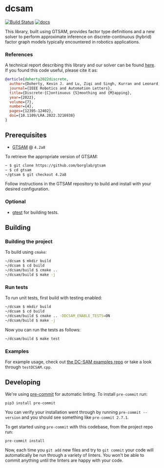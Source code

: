 # dcsam

[![Build Status](http://mrg-beast.csail.mit.edu:8080/buildStatus/icon?job=dcsam%2Fmain)](http://mrg-beast.csail.mit.edu:8080/job/dcsam/job/main/) [![docs](https://img.shields.io/badge/docs-latest-blue.svg)](https://marinerobotics.mit.edu/dcsam)

This library, built using GTSAM, provides factor type definitions and a new solver to perform approximate inference on discrete-continuous (hybrid) factor graph models typically encountered in robotics applications.

### References

A technical report describing this library and our solver can be found [here](https://arxiv.org/abs/2204.11936). If you found this code useful, please cite it as:
```bibtex
@article{doherty2022discrete,
  author={Doherty, Kevin J. and Lu, Ziqi and Singh, Kurran and Leonard, John J.},
  journal={IEEE Robotics and Automation Letters},
  title={Discrete-{C}ontinuous {S}moothing and {M}apping},
  year={2022},
  volume={7},
  number={4},
  pages={12395-12402},
  doi={10.1109/LRA.2022.3216938}
}
```

## Prerequisites

- [GTSAM](https://github.com/borglab/gtsam) @ `4.2a8`

To retrieve the appropriate version of GTSAM:
```sh
~ $ git clone https://github.com/borglab/gtsam
~ $ cd gtsam
~/gtsam $ git checkout 4.2a8
```
Follow instructions in the GTSAM repository to build and install with your desired configuration.


### Optional

- [gtest](https://github.com/google/googletest) for building tests.

## Building

### Building the project

To build using `cmake`:

```bash
~/dcsam $ mkdir build
~/dcsam $ cd build
~/dcsam/build $ cmake ..
~/dcsam/build $ make -j
```

### Run tests

To run unit tests, first build with testing enabled:
```bash
~/dcsam $ mkdir build
~/dcsam $ cd build
~/dcsam/build $ cmake .. -DDCSAM_ENABLE_TESTS=ON
~/dcsam/build $ make -j
```

Now you can run the tests as follows:

```bash
~/dcsam/build $ make test
```

### Examples

For example usage, check out [the DC-SAM examples repo](https://github.com/MarineRoboticsGroup/dcsam-examples) or take a look through `testDCSAM.cpp`.

## Developing

We're using [pre-commit](https://pre-commit.com/) for automatic linting. To install `pre-commit` run:
```
pip3 install pre-commit
```
You can verify your installation went through by running `pre-commit --version` and you should see something like `pre-commit 2.7.1`.

To get started using `pre-commit` with this codebase, from the project repo run:
```
pre-commit install
```
Now, each time you `git add` new files and try to `git commit` your code will automatically be run through a variety of linters. You won't be able to commit anything until the linters are happy with your code.
